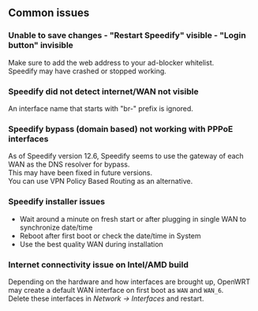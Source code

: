 
## Common issues

### Unable to save changes - "Restart Speedify" visible - "Login button" invisible

Make sure to add the web address to your ad-blocker whitelist.  
Speedify may have crashed or stopped working.  

### Speedify did not detect internet/WAN not visible

An interface name that starts with "br-" prefix is ignored.  

### Speedify bypass (domain based) not working with PPPoE interfaces

As of Speedify version 12.6, Speedify seems to use the gateway of each WAN as the DNS resolver for bypass.  
This may have been fixed in future versions.  
You can use VPN Policy Based Routing as an alternative.  

### Speedify installer issues

- Wait around a minute on fresh start or after plugging in single WAN to synchronize date/time  
- Reboot after first boot or check the date/time in System  
- Use the best quality WAN during installation  

### Internet connectivity issue on Intel/AMD build

Depending on the hardware and how interfaces are brought up, OpenWRT may create a default WAN interface on first boot as `WAN` and `WAN_6`.  
Delete these interfaces in _Network -> Interfaces_ and restart.  

